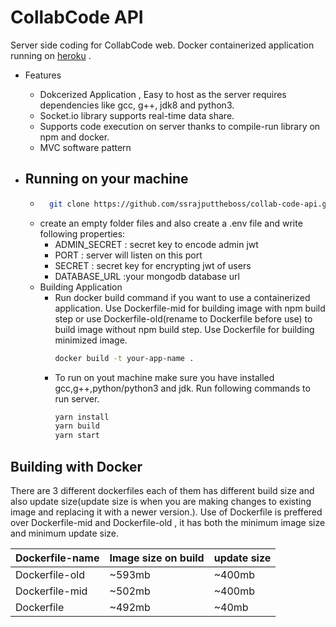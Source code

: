 # CollabCode API #

Server side coding for CollabCode web. Docker containerized application running on [heroku](https://collab-code-api.herokuapp.com/) .

- Features
    - Dokcerized Application , Easy to host as the server requires dependencies like gcc, g++, jdk8 and python3.
    - Socket.io library supports real-time data share.
    - Supports code execution on server thanks to compile-run library on npm and docker. 
    - MVC software pattern

- ## Running on your machine ##
    - ```bash
        git clone https://github.com/ssrajputtheboss/collab-code-api.git 
        ```
    - create an empty folder files and also create a .env file and write following properties:
        - ADMIN_SECRET : secret key to encode admin jwt
        - PORT : server will listen on this port
        - SECRET : secret key for encrypting jwt of users
        - DATABASE_URL :your mongodb database url
    - Building Application
        - Run docker build command if you want to use a containerized application. Use Dockerfile-mid for building image with npm build step or use Dockerfile-old(rename to Dockerfile before use) to build image without npm build step. Use Dockerfile for building minimized image.
            ```bash
            docker build -t your-app-name .
            ```
        - To run on yout machine make sure you have installed gcc,g++,python/python3 and jdk. Run following commands to run server.
            ```bash
            yarn install
            yarn build
            yarn start 
            ```
            
## Building with Docker ##

There are 3 different dockerfiles each of them has different build size and also update size(update size is when you are making changes to existing image and replacing it with a newer version.). Use of Dockerfile is preffered over Dockerfile-mid and Dockerfile-old , it has both the minimum image size and minimum update size.

| Dockerfile-name | Image size on build | update size |
| --------------- | ------------------- | ----------- |
| Dockerfile-old  | ~593mb              | ~400mb      |
| Dockerfile-mid  | ~502mb              | ~400mb      |
| Dockerfile      | ~492mb              | ~40mb       |
